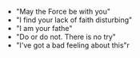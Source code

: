 - "May the Force be with you"
- "I find your lack of faith disturbing"
- "I am your fathe"
- "Do or do not. There is no try"
- "I've got a bad feeling about this"r
